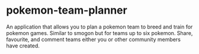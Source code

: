 # pokemon-team-planner
An application that allows you to plan a pokemon team to breed and train for pokemon games. Similar to smogon but for teams up to six pokemon. Share, favourite, and comment teams either you or other community members have created.
